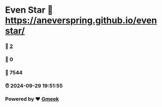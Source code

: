 # Even Star :link: https://aneverspring.github.io/evenstar/ 
### :page_facing_up: [2](https://aneverspring.github.io/evenstar//tag.html) 
### :speech_balloon: 0 
### :hibiscus: 7544 
### :alarm_clock: 2024-09-29 19:51:55 
### Powered by :heart: [Gmeek](https://github.com/Meekdai/Gmeek)
